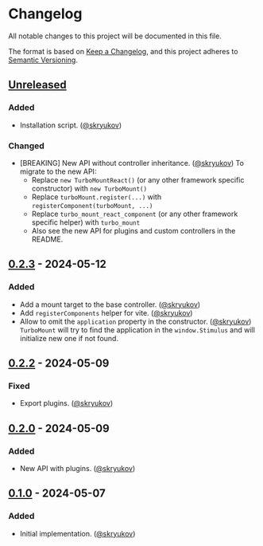 # Changelog

All notable changes to this project will be documented in this file.

The format is based on [Keep a Changelog],
and this project adheres to [Semantic Versioning].

## [Unreleased]

### Added

- Installation script. ([@skryukov])

### Changed

- [BREAKING] New API without controller inheritance. ([@skryukov])
  To migrate to the new API:
  - Replace `new TurboMountReact()` (or any other framework specific constructor) with `new TurboMount()`
  - Replace `turboMount.register(...)` with `registerComponent(turboMount, ...)`
  - Replace `turbo_mount_react_component` (or any other framework specific helper) with `turbo_mount`
  - Also see the new API for plugins and custom controllers in the README.

## [0.2.3] - 2024-05-12

### Added

- Add a mount target to the base controller. ([@skryukov])
- Add `registerComponents` helper for vite. ([@skryukov])
- Allow to omit the `application` property in the constructor. ([@skryukov])
  `TurboMount` will try to find the application in the `window.Stimulus` and will initialize new one if not found.

## [0.2.2] - 2024-05-09

### Fixed

- Export plugins. ([@skryukov])

## [0.2.0] - 2024-05-09

### Added

- New API with plugins. ([@skryukov])

## [0.1.0] - 2024-05-07

### Added

- Initial implementation. ([@skryukov])

[@skryukov]: https://github.com/skryukov

[Unreleased]: https://github.com/skryukov/turbo-mount/compare/v0.2.3...HEAD
[0.2.3]: https://github.com/skryukov/turbo-mount/commits/v0.2.3
[0.2.2]: https://github.com/skryukov/turbo-mount/commits/v0.2.2
[0.2.0]: https://github.com/skryukov/turbo-mount/commits/v0.2.0
[0.1.0]: https://github.com/skryukov/turbo-mount/commits/v0.1.0

[Keep a Changelog]: https://keepachangelog.com/en/1.0.0/
[Semantic Versioning]: https://semver.org/spec/v2.0.0.html
